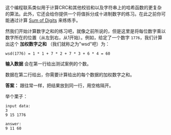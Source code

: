 这个编程联系类似用于计算CRC和其他校验和以及字符串上的哈希函数的更复杂的算法。此外，它还会给你提供一个将值拆分成十进制数字的练习。在此之前你可能通过计算 [Sum of Digits][1] 来练练手。

然我们开始计算数字之和的练习吧，就像之前所说的，但是这里是将每位数字乘以数字所在的位置（从左到右，从1开始）。例如，给定了一个数字 `1776`，我们计算出这个 **加权数字之和** （我们就称之为"wsd"吧）为：

    wsd(1776) = 1 * 1 + 7 * 2 + 7 * 3 + 6 * 4 = 60

**输入数据** 会在第一行给出测试案例的个数。

数据在第二行给出，你需要计算给出的每个数据的加权数字之和。

**答案：** 跟往常一样，把结果放到同一行，用空格隔开。

举个栗子：

    input data:
    3
    9 15 1776

    answer:
    9 11 60

[1]: https://www.codeabbey.com/index/task_view/sum-of-digits